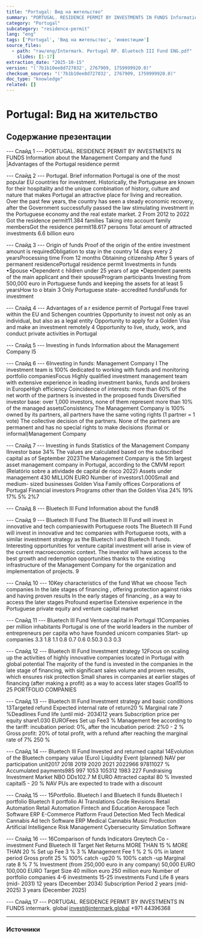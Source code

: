 ```yaml
---
title: "Portugal: Вид на жительство"
summary: "PORTUGAL. RESIDENCE PERMIT BY INVESTMENTS IN FUNDS Information about the Management Company and the fund |Advantages of the Portugal residence permit Portugal."
category: "Portugal"
subcategory: "residence-permit"
lang: "eng"
tags: ['Portugal', 'Вид на жительство', 'инвестиции']
source_files:
  - path: "raw/eng/Intermark. Portugal RP. Bluetech III Fund ENG.pdf"
    slides: [1-17]
extraction_date: "2025-10-15"
version: "('7b1b10ee8d727032', 2767909, 1759999920.0)"
checksum_sources: "('7b1b10ee8d727032', 2767909, 1759999920.0)"
doc_type: "knowledge"
related: []
---
```


# Portugal: Вид на жительство

## Содержание презентации

--- Слайд 1 ---
PORTUGAL. RESIDENCE PERMIT BY INVESTMENTS IN FUNDS
Information about the Management Company and the fund |Advantages of the Portugal residence permit

--- Слайд 2 ---
Portugal.
Brief information
Portugal is one of the most popular EU countries for investment. 
Historically, the Portuguese are known for their hospitality and the 
unique combination of history, culture and nature that makes 
Portugal an attractive place for living and recreation.
Over the past few years, the country has seen a steady economic 
recovery, after the Government successfully passed the law 
stimulating investment in the Portuguese economy and the real 
estate market.
2
From 2012 to 2022 Got the residence permit11.384 families
Taking into account family 
membersGot the residence permit18.617 persons
Total amount of attracted investments 6.6  billion euro

--- Слайд 3 ---
Origin of funds
Proof of the origin of the entire 
investment amount is requiredObligation to stay in the country
14 days every 2 yearsProcessing time
From 12 months
Obtaining citizenship
After 5 years of permanent residencePortugal residence permit 
Investments in funds
•Spouse
•Dependent c hildren under 25 years of age
•Dependent parents of the main applicant and their spouseProgram participants
Investing from 500,000 euro in Portuguese funds and 
keeping the assets for at least 5 yearsHow to o btain
3
Only Portuguese state- accredited fundsFunds for investment

--- Слайд 4 ---
Advantages of a r esidence permit 
of Portugal
Free travel 
within the EU and Schengen countries
Opportunity to invest not only as an individual, but also as a legal entity
Opportunity to apply for a Golden Visa and make an investment remotely 4
Opportunity to live, study, work, and conduct private activities in Portugal

--- Слайд 5 ---
Investing in funds
Information about the Management Company I5

--- Слайд 6 ---
6Investing in funds: Management Company I
The investment team is 100% dedicated to working 
with funds and monitoring portfolio companiesFocus
Highly qualified investment management team with extensive experience in leading investment banks, 
funds and brokers in EuropeHigh efficiency
Coincidence of interests: more than 60% of the net worth of the partners is invested in the proposed funds
Diversified investor base: over 1,000 investors, none of 
them represent more than 10% of the managed assetsConsistency
The Management Company is 100% owned by its partners, all 
partners have the same voting rights (1 partner = 1 vote)
The collective decision of the partners. None of the partners are 
permanent and has no special rights to make decisions (formal 
or informal)Management Company

--- Слайд 7 ---
Investing in funds
Statistics of the Management Company IInvestor base 
34%
The values are calculated based on the subscribed capital 
as of September 2023The Management Company is the 5th largest asset management company in 
Portugal, according to the CMVM report (Relatório sobre a atividade de capital de risco 2022)
Assets under management 430  MILLION EURO
Number of investors1.000Small  and medium-
sized businesses
Golden 
Visa
Family
offices
Corporations of 
Portugal
Financial
investors
Programs other 
than the Golden Visa 24%
19%
17%
5%
2%7

--- Слайд 8 ---
Bluetech III Fund
Information about the fund8

--- Слайд 9 ---
Bluetech III 
Fund
The Bluetech III Fund will invest in
innovative and tech companieswith Portuguese roots
The Bluetech III Fund will invest in innovative and tec 
companies with Portuguese roots, with a similar investment 
strategy as the Bluetech I and Bluetech II funds.
Interesting opportunities for venture capital investment will 
arise in view of the current macroeconomic context.
The investor will have access to the best growth and 
redemption opportunities thanks to the existing infrastructure 
of the Management Company for the organization and implementation of projects.
9

--- Слайд 10 ---
10Key characteristics 
of the fund
What we choose
Tech companies
In the late stages of financing , offering protection against 
risks and having proven results
In the early stages of financing , as a way to access the 
later stages
Profound expertise
Extensive experience in the Portuguese private equity 
and venture capital market

--- Слайд 11 ---
Bluetech III Fund
Venture capital in Portugal
11Companies per million inhabitants
Portugal is one of the world leaders in the number of entrepreneurs per capita who have founded unicorn companies
Start- up companies
3.3
1.8
1.1
0.8 0.7 0.6 0.50.3 0.3 0.3

--- Слайд 12 ---
Bluetech III Fund
Investment strategy 
12Focus on scaling up the activities of highly innovative 
companies located in Portugal with global potential
The majority of the fund is invested in the companies in the late 
stage of financing, with significant sales volume and proven 
results, which ensures risk protection
Small shares in companies at earlier stages of financing (after
making a profit) as a way to access later stages
Goal15 to 25  PORTFOLIO COMPANIES

--- Слайд 13 ---
Bluetech III Fund
Investment strategy and basic conditions
13Targeted refund
Expected internal rate of return20 %
Marginal rate 7 %Deadlines
Fund life (until mid- 2034)12 years
Subscription price per equity share1.030 EUROFees
Set up Fee3 %
Management fee according to the tariff: 
incubation period: 0%, after the incubation period: 
2%0 - 2 %
Gross profit: 20% of total profit, with a refund 
after reaching the marginal rate of 7% 250 %

--- Слайд 14 ---
Bluetech III Fund
Invested and returned capital
14Evolution of the Bluetech company value (Euro) Liquidity Event (planned)
NAV per participation unit2017 2018 2019 2020 2021 2022966 97811027 %
Accumulated payments985 997 1053 105312 1983 227
Fundraising Investment Market NBO DDs102.7 M EURO
Attracted capital
80 %
Invested capital5 - 20 % NAV
PUs are expected to trade 
with a discount

--- Слайд 15 ---
15Portfolio. Bluetech I and Bluetech II funds 
Bluetech I portfolio Bluetech II portfolio
AI Translations Code Revisions Retail Automation Retail Automation Fintech and Education
Aerospace Tech Software ERP E-Commerce Platform Fraud Detection Med Tech
Medical Cannabis Ad tech Software ERP Medical Cannabis Music Production
Artificial Intelligence Risk Management Cybersecurity Simulation Software

--- Слайд 16 ---
16Comparison of funds 
Indicators Greytech Co -investment Fund Bluetech III 
Target Net Returns MORE THAN  15 % MORE THAN  20 %
Set up Fee 3 % 3 %
Management Fee 1 % 2 %
0% in latent period
Gross profit 25 %
100% catch -up20 %
100% catch -up
Marginal rate 8 % 7 %
Investment (from 250,000 euro in any company) 50,000 EURO 100,000 EURO
Target Size 40 million euro 250 million euro
Number of portfolio companies 4-6 investments 15-25 investments
Fund Life 8 years (mid- 2031) 12 years (December 2034)
Subscription Period 2 years (mid- 2025) 3 years (December 2025)

--- Слайд 17 ---
PORTUGAL. RESIDENCE PERMIT BY INVESTMENTS IN FUNDS
intermark. global invest@intermark.global +971 44396368


---

### Источники
[^src1]: raw/Intermark. Portugal RP. Bluetech III Fund ENG.pdf → слайды 1–17
